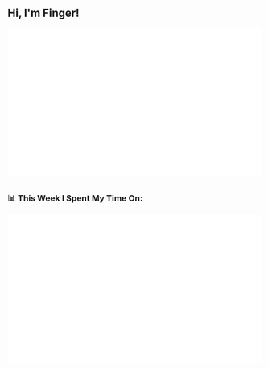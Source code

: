 <h2> Hi, I'm Finger!</h2>

<img align="right" src="https://raw.githubusercontent.com/spianmo/github-stats/master/generated/overview.svg#gh-light-mode-only">

<!-- <img align="right" height="160em" src="https://github-readme-stats-eight-theta.vercel.app/api/top-langs/?username=spianmo&layout=compact&langs_count=8&theme=algolia"/>	 -->
	
```go
package main

type Me struct {
	Name   string
	Job    string
	Code   string
	Skills string
}

func main() {
	me := &Me{
		Name:   "Finger",
		Job:    "Client-side Engineer",
		Code:   "Java, Kotlin, C#, Rust and C++ and Others",
		Skills: "Android, Security, Cross-platform client, NLP, CV, ASR ^o^",
	}
	_ = me
}
```


<h3>📊 This Week I Spent My Time On:</h3>
<img align='right' src="https://raw.githubusercontent.com/spianmo/github-stats/master/generated/languages.svg#gh-light-mode-only">

<!--START_SECTION:waka-->

```txt
Kotlin                         4 hrs 48 mins   ████████▓░░░░░░░░░░░░░░░░   34.28 %
Java                           3 hrs 27 mins   ██████░░░░░░░░░░░░░░░░░░░   24.64 %
Bash                           1 hr 37 mins    ███░░░░░░░░░░░░░░░░░░░░░░   11.55 %
XML                            55 mins         █▓░░░░░░░░░░░░░░░░░░░░░░░   06.61 %
Python                         53 mins         █▓░░░░░░░░░░░░░░░░░░░░░░░   06.32 %
```

<!--END_SECTION:waka-->
